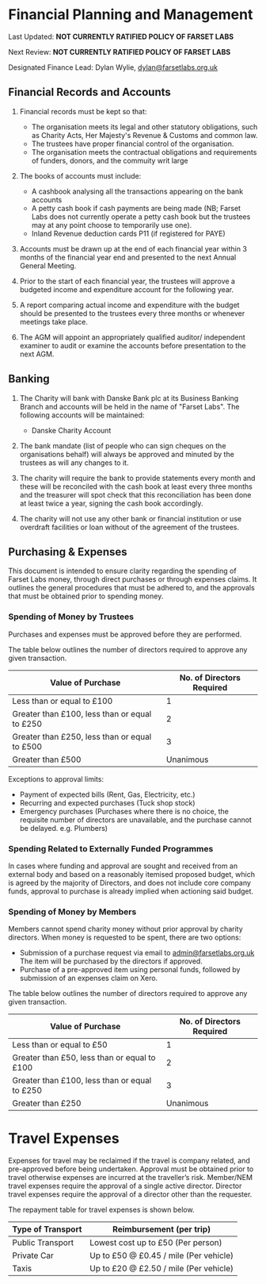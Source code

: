 # Financial Planning and Management

Last Updated: **NOT CURRENTLY RATIFIED  POLICY OF FARSET LABS**

Next Review: **NOT CURRENTLY RATIFIED  POLICY OF FARSET LABS**

Designated Finance Lead: Dylan Wylie, dylan@farsetlabs.org.uk

## Financial Records and Accounts

1. Financial records must be kept so that:
  
   - The organisation meets its legal and other statutory obligations, such as Charity Acts, Her Majesty's Revenue & Customs and common law.
   - The trustees have proper financial control of the organisation.
   - The organisation meets the contractual obligations and requirements of funders, donors, and the commuity writ large

2. The books of accounts must include:
   - A cashbook analysing all the transactions appearing on the bank accounts
   - A petty cash book if cash payments are being made (NB; Farset Labs does not currently operate a petty cash book but the trustees may at any point choose to temporarily use one).
   - Inland Revenue deduction cards P11 (if registered for PAYE)

3. Accounts must be drawn up at the end of each financial year within 3 months of the financial year end and presented to the next Annual General Meeting.

4. Prior to the start of each financial year, the trustees will approve a budgeted income and expenditure account for the following year.

5. A report comparing actual income and expenditure with the budget should be presented to the trustees every three months or whenever meetings take place.

6. The AGM will appoint an appropriately qualified auditor/ independent examiner to audit or examine the accounts before presentation to the next AGM.

## Banking

1. The Charity will bank with Danske Bank plc at its Business Banking Branch and accounts will be held in the name of "Farset Labs". The following accounts will be maintained:

   - Danske Charity Account

1. The bank mandate (list of people who can sign cheques on the organisations behalf) will always be approved and minuted by the trustees as will any changes to it.

1. The charity will require the bank to provide statements every month and these will be reconciled with the cash book at least every three months and the treasurer will spot check that this reconciliation has been done at least twice a year, signing the cash book accordingly.

1. The charity will not use any other bank or financial institution or use overdraft facilities or loan without of the agreement of the trustees.

## Purchasing & Expenses

This document is intended to ensure clarity regarding the spending of Farset Labs money, through direct purchases or through expenses claims. It outlines the general procedures that must be adhered to, and the approvals that must be obtained prior to spending money.

### Spending of Money by Trustees

Purchases and expenses must be approved before they are performed.

The table below outlines the number of directors required to approve any given transaction.

| Value of Purchase                             | No. of Directors Required |
| --------------------------------------------- | ------------------------- |
| Less than or equal to £100                    | 1                         |
| Greater than £100, less than or equal to £250 | 2                         |
| Greater than £250, less than or equal to £500 | 3                         |
| Greater than £500                             | Unanimous                 |

Exceptions to approval limits:

- Payment of expected bills (Rent, Gas, Electricity, etc.)
- Recurring and expected purchases (Tuck shop stock)
- Emergency purchases (Purchases where there is no choice, the requisite number of directors are unavailable, and the purchase cannot be delayed. e.g. Plumbers)

### Spending Related to Externally Funded Programmes

In cases where funding and approval are sought and received from an external body and based on a reasonably itemised proposed budget, which is agreed by the majority of Directors, and does not include core company funds, approval to purchase is already implied when actioning said budget.

### Spending of Money by Members

Members cannot spend charity money without prior approval by charity directors. When money is requested to be spent, there are two options:

- Submission of a purchase request via email to admin@farsetlabs.org.uk
  The item will be purchased by the directors if approved.
- Purchase of a pre-approved item using personal funds, followed by submission of an expenses claim on Xero.

The table below outlines the number of directors required to approve any given transaction.

| Value of Purchase                             | No. of Directors Required |
| --------------------------------------------- | ------------------------- |
| Less than or equal to £50                     | 1                         |
| Greater than £50, less than or equal to £100  | 2                         |
| Greater than £100, less than or equal to £250 | 3                         |
| Greater than £250                             | Unanimous                 |

# Travel Expenses

Expenses for travel may be reclaimed if the travel is company related, and pre-approved before being undertaken. Approval must be obtained prior to travel otherwise expenses are incurred at the traveller’s risk.
Member/NEM travel expenses require the approval of a single active director.
Director travel expenses require the approval of a director other than the requester.

The repayment table for travel expenses is shown below.

| Type of Transport | Reimbursement (per trip)               |
| ----------------- | -------------------------------------- |
| Public Transport  | Lowest cost up to £50 (Per person)     |
| Private Car       | Up to £50 @ £0.45 / mile (Per vehicle) |
| Taxis             | Up to £20 @ £2.50 / mile (Per vehicle) |


